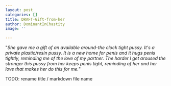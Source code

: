 ```yaml
---
layout: post
categories: []
title: DRAFT-Gift-from-her
author: DominantInChastity
image: ''

---
```

"_She gave me a gift of an available around-the clock tight pussy. It's a private plastic/resin pussy. It is a new home for penis and it hugs penis tightly, reminding me of the love of my partner. The harder I get aroused the stronger this pussy from her keeps penis tight, reminding of her and her love that makes her do this for me._"

TODO: rename title / markdown file name